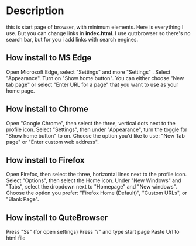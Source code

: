 # Description
this is start page of browser, with minimum elements. Here is everything I use.
But you can change links in **index.html**.
I use qutrbrowser so there's no search bar, but for you i add links with search engines.


## How install to MS Edge
Open Microsoft Edge, select "Settings" and more "Settings" .
Select "Appearance".
Turn on "Show home button".
You can either choose "New tab page" or select "Enter URL for a page" that you want to use as your home page.

## How install to Chrome
Open "Google Chrome", then select the three, vertical dots next to the profile icon.
Select "Settings", then under "Appearance", turn the toggle for "Show home button" to on.
Choose the option you'd like to use: "New Tab page" or "Enter custom web address".

## How install to Firefox
Open Firefox, then select the three, horizontal lines next to the profile icon.
Select "Options", then select the Home icon.
Under "New Windows" and "Tabs", select the dropdown next to "Homepage" and "New windows".
Choose the option you prefer: "Firefox Home (Default)", "Custom URLs", or "Blank Page".

## How install to QuteBrowser
Press "Ss" (for open settings)
Press "/" and type start page
Paste Url to html file
